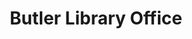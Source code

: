 ---
pid: '8'
_date: between 1934 and 2009
derivativo_link: https://derivativo-2.library.columbia.edu/iiif/2/ldpd:341251/
dlc_link: https://dlc.library.columbia.edu/catalog/cul:zcrjdfn3cb
format: photographs
iiif_json: https://derivativo-2.library.columbia.edu/iiif/2/ldpd:341251/info.json
name: 
native_jpg: https://derivativo-2.library.columbia.edu/iiif/2/ldpd:341251/full/!768,768/0/native.jpg
shelf_location: Box no. Box 162, Folder no. Folder 14 (Buildings & Grounds - Morningside
  - Butler Library,Interior), Historical Photograph Collection
subjects: Academic libraries; New York (N.Y.); Butler Library
summary: View inside an office inside Butler Library on the third floor.
title: Butler Library Office
permalink: /photos/8/
layout: photo-page
---
